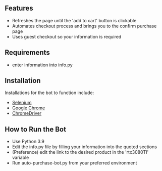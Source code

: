 
## Features

- Refreshes the page until the 'add to cart' button is clickable
- Automates checkout process and brings you to the confirm purchase page
- Uses guest checkout so your information is required

## Requirements

- enter information into info.py

## Installation

Installations for the bot to function include:

- [Selenium](https://www.selenium.dev/downloads/)
- [Google Chrome](https://www.google.com/chrome/)
- [ChromeDriver](https://chromedriver.chromium.org/downloads)

## How to Run the Bot

- Use Python 3.9
- Edit the info.py file by filling your information into the quoted sections
- (Preference) edit the link to the desired product in the 'rtx3080TI' variable
- Run auto-purchase-bot.py from your preferred environment


